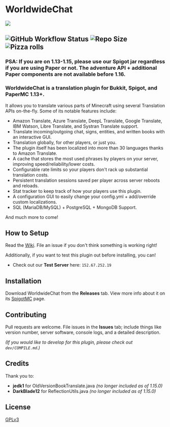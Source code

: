 # WorldwideChat 
![](https://github.com/BadSkater0729/WorldwideChat/blob/main/resources/Banner.png)
## ![GitHub Workflow Status](https://img.shields.io/github/actions/workflow/status/BadSkater0729/WorldwideChat/build-latest-worldwidechat-commit.yml?style=for-the-badge) ![Repo Size](https://img.shields.io/github/repo-size/BadSkater0729/WorldwideChat?style=for-the-badge) ![Pizza rolls](https://img.shields.io/badge/Mom%20brought%20pizza%20rolls-That's%20awesome-brightgreen?style=for-the-badge)

### PSA: If you are on 1.13-1.15, please use our Spigot jar regardless if you are using Paper or not. The adventure API + additional Paper components are not available before 1.16.

### WorldwideChat is a translation plugin for Bukkit, Spigot, and PaperMC 1.13+.
It allows you to translate various parts of Minecraft using several Translation APIs on-the-fly.
Some of its notable features include:
- Amazon Translate, Azure Translate, DeepL Translate, Google Translate, IBM Watson, Libre Translate, and Systran Translate support.
- Translate incoming/outgoing chat, signs, entities, and written books with an interactive GUI.
- Translation globally, for other players, or just you.
- The plugin itself has been localized into more than 30 languages thanks to Amazon Translate.
- A cache that stores the most used phrases by players on your server, improving speed/reliability/lower costs.
- Configurable rate limits so your players don't rack up substantial translation costs.
- Persistent translation sessions saved per player across server reboots and reloads.
- Stat tracker to keep track of how your players use this plugin.
- A configuration GUI to easily change your config.yml + add/override custom localizations.
- SQL (MariaDB/MySQL) + PostgreSQL + MongoDB Support.

And much more to come! 

## How to Setup
Read the [Wiki](https://github.com/BadSkater0729/WorldwideChat/wiki). File an issue if you don't think something is working right!

Additionally, if you want to test this plugin out before installing, you can! 
- Check out our **Test Server** here:
```152.67.252.19```

## Installation
Download WorldwideChat from the **Releases** tab. View more info about it on its [SpigotMC](https://www.spigotmc.org/resources/worldwidechat.89910/) page.

## Contributing
Pull requests are welcome. File issues in the **Issues** tab; include things like version number, server software, console logs, and a detailed description.

_(If you would like to develop for this plugin, please check out ```dev/COMPILE.md```.)_

## Credits
Thank you to:
- **jedk1** for OldVersionBookTranslate.java _(no longer included as of 1.15.0)_
- **DarkBlade12** for ReflectionUtils.java _(no longer included as of 1.15.0)_

## License
[GPLv3](https://choosealicense.com/licenses/gpl-3.0/)
